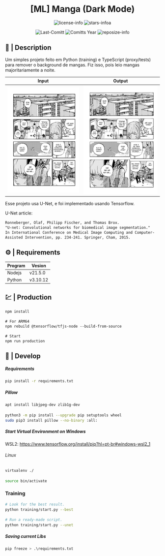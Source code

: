 <div align="center">

# [ML] Manga (Dark Mode)

![license-info](https://img.shields.io/github/license/Ashu11-A/Manga-Converter?logo=gnu&style=for-the-badge&colorA=302D41&colorB=f9e2af&logoColor=f9e2af)
![stars-infoa](https://img.shields.io/github/stars/Ashu11-A/Manga-Converter?colorA=302D41&colorB=f9e2af&style=for-the-badge)

![Last-Comitt](https://img.shields.io/github/last-commit/Ashu11-A/Manga-Converter?style=for-the-badge&colorA=302D41&colorB=b4befe)
![Comitts Year](https://img.shields.io/github/commit-activity/y/Ashu11-A/Manga-Converter?style=for-the-badge&colorA=302D41&colorB=f9e2af&logoColor=f9e2af)
![reposize-info](https://img.shields.io/github/repo-size/Ashu11-A/Manga-Converter?style=for-the-badge&colorA=302D41&colorB=90dceb)

</div>
<div align="left">

## 📃 | Description
Um simples projeto feito em Python (training) e TypeScript (proxy/tests) para remover o background de mangas. Fiz isso, pois leio mangas majoritariamente a noite.

|Input|Output|
|--|--|
|![Input](./source/input.png)|![Output](./source/output.png)|

Esse projeto usa U-Net, e foi implementado usando Tensorflow.

U-Net article:
```
Ronneberger, Olaf, Philipp Fischer, and Thomas Brox.
"U-net: Convolutional networks for biomedical image segmentation."
In International Conference on Medical Image Computing and Computer-Assisted Intervention, pp. 234-241. Springer, Cham, 2015.
```

## ⚙️ | Requirements
| Program | Vesion |
|--|--|
| Nodejs | v21.5.0 |
| Python | v3.10.12 |

## 💹 | Production

```
npm install

# For ARM64
npm rebuild @tensorflow/tfjs-node --build-from-source

# Start
npm run production
```

## 🐛 | Develop


##### Requirements

```sh
pip install -r requirements.txt
```

##### Pillow

```sh
apt install libjpeg-dev zlib1g-dev

python3 -m pip install --upgrade pip setuptools wheel
sudo pip3 install pillow --no-binary :all:
```

##### Start Virtual Environment on Windows

WSL2: https://www.tensorflow.org/install/pip?hl=pt-br#windows-wsl2_1

###### Linux

```sh
virtualenv ./

source bin/activate
```

### Training

```sh
# Look for the best result.
python training/start.py --best

# Run a ready-made script.
python training/start.py --unet
```

##### Saving current Libs

```sh
pip freeze > .\requirements.txt
```
